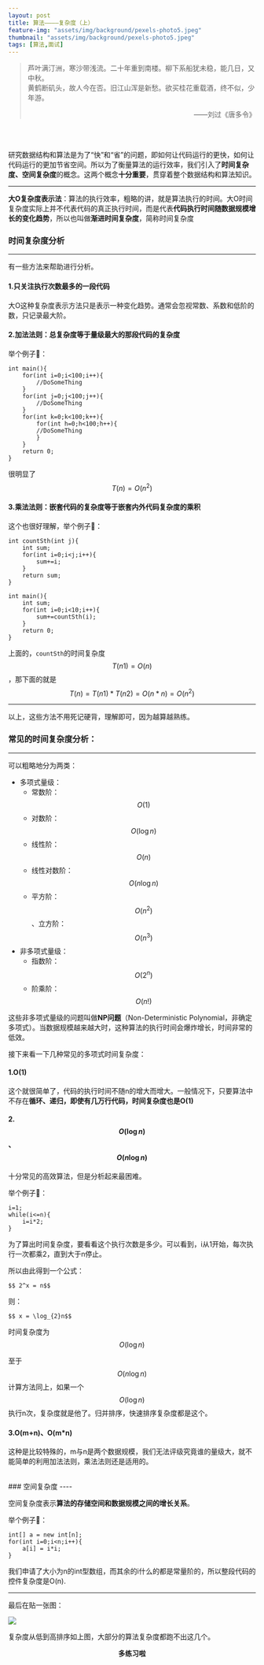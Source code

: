 ```yaml
---
layout: post
title: 算法————复杂度（上）
feature-img: "assets/img/background/pexels-photo5.jpeg"
thumbnail: "assets/img/background/pexels-photo5.jpeg"
tags: [算法,面试]
---
```


> 芦叶满汀洲，寒沙带浅流。二十年重到南楼。柳下系船犹未稳，能几日，又中秋。 <br>
> 黄鹤断矶头，故人今在否。旧江山浑是新愁。欲买桂花重载酒，终不似，少年游。                          
> <p align="right">——刘过《唐多令》</p>

<br><br>

研究数据结构和算法是为了“快”和“省”的问题，即如何让代码运行的更快，如何让代码运行的更加节省空间。所以为了衡量算法的运行效率，我们引入了**时间复杂度、空间复杂度**的概念。这两个概念**十分重要**，贯穿着整个数据结构和算法知识。

----

**大O复杂度表示法**：算法的执行效率，粗略的讲，就是算法执行的时间。大O时间复杂度实际上并不代表代码的真正执行时间，而是代表**代码执行时间随数据规模增长的变化趋势**，所以也叫做**渐进时间复杂度**，简称时间复杂度

### 时间复杂度分析
----

有一些方法来帮助进行分析。

#### 1.只关注执行次数最多的一段代码

大O这种复杂度表示方法只是表示一种变化趋势。通常会忽视常数、系数和低阶的数，只记录最大阶。

#### 2.加法法则：总复杂度等于量级最大的那段代码的复杂度

举个例子🌰：

```
int main(){
    for(int i=0;i<100;i++){
        //DoSomeThing
    }
    for(int j=0;j<100;j++){
        //DoSomeThing
    }
    for(int k=0;k<100;k++){
        for(int h=0;h<100;h++){
        //DoSomeThing
        }
    }
    return 0;
}
```

很明显了 $$ T(n) = O(n^2) $$

#### 3.乘法法则：嵌套代码的复杂度等于嵌套内外代码复杂度的乘积

这个也很好理解，举个例子🌰：

```
int countSth(int j){
    int sum;
    for(int i=0;i<j;i++){
        sum+=i;
    }
    return sum;
}

int main(){
    int sum;
    for(int i=0;i<10;i++){
        sum+=countSth(i);
    }
    return 0;
}
```

上面的，`countSth`的时间复杂度$$T(n1)=O(n)$$，那下面的就是$$ T(n)=T(n1)*T(n2)=O(n*n)=O(n^2)$$

----
以上，这些方法不用死记硬背，理解即可，因为越算越熟练。

### 常见的时间复杂度分析：
----
可以粗略地分为两类：
* 多项式量级：
    * 常数阶：$$ O(1)$$
    * 对数阶：$$ O(\log n)$$
    * 线性阶：$$ O(n)$$
    * 线性对数阶：$$ O(n\log n)$$
    * 平方阶：$$ O(n^2)$$、立方阶：$$ O(n^3)$$
* 非多项式量级：
    * 指数阶：$$ O(2^n)$$
    * 阶乘阶：$$ O(n!)$$

这些非多项式量级的问题叫做**NP问题**（Non-Deterministic Polynomial，非确定多项式）。当数据规模越来越大时，这种算法的执行时间会爆炸增长，时间非常的低效。

接下来看一下几种常见的多项式时间复杂度：

#### 1.O(1)

这个就很简单了，代码的执行时间不随n的增大而增大。一般情况下，只要算法中不存在**循环、递归，即使有几万行代码，时间复杂度也是O(1)**

#### 2.$$ O(\log n)$$、$$ O(n\log n)$$

十分常见的高效算法，但是分析起来最困难。

举个例子🌰：

```
i=1;
while(i<=n){
    i=i*2;
}
```

为了算出时间复杂度，要看看这个执行次数是多少。可以看到，i从1开始，每次执行一次都乘2，直到大于n停止。

所以由此得到一个公式：

    $$ 2^x = n$$

则：

    $$ x = \log_{2}n$$

时间复杂度为 $$ O(\log n)$$

至于$$ O(n\log n)$$计算方法同上，如果一个$$ O(\log n)$$执行n次，复杂度就是他了。归并排序，快速排序复杂度都是这个。

#### 3.O(m+n)、O(m*n)

这种是比较特殊的，m与n是两个数据规模，我们无法评级究竟谁的量级大，就不能简单的利用加法法则，乘法法则还是适用的。

<br>
### 空间复杂度
----

空间复杂度表示**算法的存储空间和数据规模之间的增长关系**。

举个例子🌰：

```
int[] a = new int[n];
for(int i=0;i<n;i++){
    a[i] = i*i;
}
```

我们申请了大小为n的int型数组，而其余的i什么的都是常量阶的，所以整段代码的控件复杂度是O(n).


----

最后在贴一张图：

![](https://i.loli.net/2018/09/26/5bab8f191e071.jpg)

复杂度从低到高排序如上图，大部分的算法复杂度都跑不出这几个。

**<center>多练习啦</center>**

